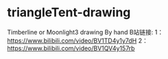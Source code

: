 # triangleTent-drawing
Timberline or Moonlight3 drawing By hand
B站链接:
1：https://www.bilibili.com/video/BV1TD4y1y7dH
2：https://www.bilibili.com/video/BV1QV4y157rb

